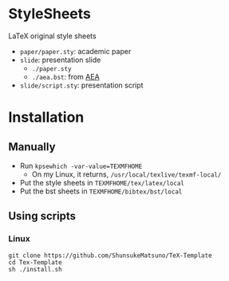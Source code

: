 # StyleSheets
LaTeX original style sheets

- `paper/paper.sty`: academic paper
- `slide`: presentation slide
  - `./paper.sty`
  - `./aea.bst`: from [AEA](https://www.aeaweb.org/journals/templates)  
- `slide/script.sty`: presentation script

# Installation 
## Manually 
- Run `kpsewhich -var-value=TEXMFHOME`
  - On my Linux, it returns, `/usr/local/texlive/texmf-local/`
- Put the style sheets in `TEXMFHOME/tex/latex/local`
- Put the bst sheets in `TEXMFHOME/bibtex/bst/local`

## Using scripts
### Linux
```
git clone https://github.com/ShunsukeMatsuno/TeX-Template
cd Tex-Template
sh ./install.sh
```
